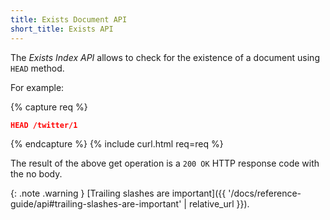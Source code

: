 ```yaml
---
title: Exists Document API
short_title: Exists API
---
```


The _Exists Index API_ allows to check for the existence of a document using
`HEAD` method.

For example:

{% capture req %}

```json
HEAD /twitter/1
```
{% endcapture %}
{% include curl.html req=req %}

The result of the above get operation is a `200 OK` HTTP response code with the
no body.

{: .note .warning }
[Trailing slashes are important]({{ '/docs/reference-guide/api#trailing-slashes-are-important' | relative_url }}).
